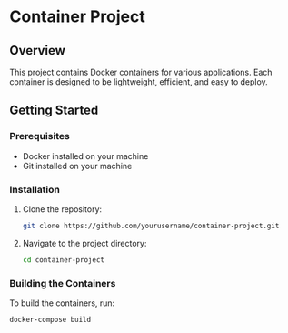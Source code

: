 # Container Project

## Overview
This project contains Docker containers for various applications. Each container is designed to be lightweight, efficient, and easy to deploy.

## Getting Started

### Prerequisites
- Docker installed on your machine
- Git installed on your machine

### Installation
1. Clone the repository:
    ```bash
    git clone https://github.com/yourusername/container-project.git
    ```
2. Navigate to the project directory:
    ```bash
    cd container-project
    ```

### Building the Containers
To build the containers, run:
```bash
docker-compose build
